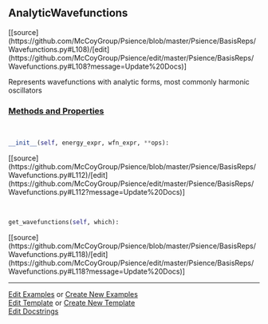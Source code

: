 ## <a id="Psience.BasisReps.Wavefunctions.AnalyticWavefunctions">AnalyticWavefunctions</a> 
<div class="docs-source-link" markdown="1">
[[source](https://github.com/McCoyGroup/Psience/blob/master/Psience/BasisReps/Wavefunctions.py#L108)/[edit](https://github.com/McCoyGroup/Psience/edit/master/Psience/BasisReps/Wavefunctions.py#L108?message=Update%20Docs)]
</div>

Represents wavefunctions with analytic forms, most commonly harmonic oscillators

<div class="collapsible-section">
 <div class="collapsible-section collapsible-section-header" markdown="1">
 
### <a class="collapse-link" data-toggle="collapse" href="#methods">Methods and Properties</a> <a class="float-right" data-toggle="collapse" href="#methods"><i class="fa fa-chevron-down"></i></a>

 </div>
 <div class="collapsible-section collapsible-section-body collapse" id="methods" markdown="1">

<a id="Psience.BasisReps.Wavefunctions.AnalyticWavefunctions.__init__" class="docs-object-method">&nbsp;</a> 
```python
__init__(self, energy_expr, wfn_expr, **ops): 
```
<div class="docs-source-link" markdown="1">
[[source](https://github.com/McCoyGroup/Psience/blob/master/Psience/BasisReps/Wavefunctions.py#L112)/[edit](https://github.com/McCoyGroup/Psience/edit/master/Psience/BasisReps/Wavefunctions.py#L112?message=Update%20Docs)]
</div>

<a id="Psience.BasisReps.Wavefunctions.AnalyticWavefunctions.get_wavefunctions" class="docs-object-method">&nbsp;</a> 
```python
get_wavefunctions(self, which): 
```
<div class="docs-source-link" markdown="1">
[[source](https://github.com/McCoyGroup/Psience/blob/master/Psience/BasisReps/Wavefunctions.py#L118)/[edit](https://github.com/McCoyGroup/Psience/edit/master/Psience/BasisReps/Wavefunctions.py#L118?message=Update%20Docs)]
</div>

 </div>
</div>




___

[Edit Examples](https://github.com/McCoyGroup/Psience/edit/gh-pages/ci/examples/Psience/BasisReps/Wavefunctions/AnalyticWavefunctions.md) or 
[Create New Examples](https://github.com/McCoyGroup/Psience/new/gh-pages/?filename=ci/examples/Psience/BasisReps/Wavefunctions/AnalyticWavefunctions.md) <br/>
[Edit Template](https://github.com/McCoyGroup/Psience/edit/gh-pages/ci/docs/Psience/BasisReps/Wavefunctions/AnalyticWavefunctions.md) or 
[Create New Template](https://github.com/McCoyGroup/Psience/new/gh-pages/?filename=ci/docs/templates/Psience/BasisReps/Wavefunctions/AnalyticWavefunctions.md) <br/>
[Edit Docstrings](https://github.com/McCoyGroup/Psience/edit/master/Psience/BasisReps/Wavefunctions.py#L108?message=Update%20Docs)